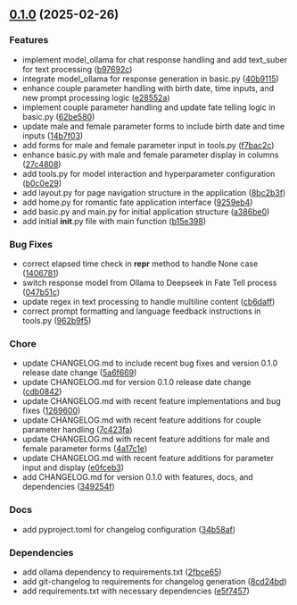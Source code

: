 <!-- insertion marker -->
<a name="0.1.0"></a>

## [0.1.0](https://github.com///compare/029265f81c5e132f54ae4ecf972aa738f20f5c7a...0.1.0) (2025-02-26)

### Features

- implement model_ollama for chat response handling and add text_suber for text processing ([b97692c](https://github.com///commit/b97692c7ac8b01cba817127bf160d4f3f31dfb49))
- integrate model_ollama for response generation in basic.py ([40b9115](https://github.com///commit/40b91152c65da21ae1db446dc09f3e58a3778857))
- enhance couple parameter handling with birth date, time inputs, and new prompt processing logic ([e28552a](https://github.com///commit/e28552acfe7114b4f76ff4fcce15057eff7be31d))
- implement couple parameter handling and update fate telling logic in basic.py ([62be580](https://github.com///commit/62be580da95020f5574d11a81e1b80f516faac08))
- update male and female parameter forms to include birth date and time inputs ([14b7f03](https://github.com///commit/14b7f03d16faec3d6f230ee836db2d83f005b53c))
- add forms for male and female parameter input in tools.py ([f7bac2c](https://github.com///commit/f7bac2c818c627535d00350d9f61dab187e968df))
- enhance basic.py with male and female parameter display in columns ([27c4808](https://github.com///commit/27c4808486ffcbc62bca0b60234fe5d72fd978b4))
- add tools.py for model interaction and hyperparameter configuration ([b0c0e29](https://github.com///commit/b0c0e295022a9e013663a80de2e263ec449c7085))
- add layout.py for page navigation structure in the application ([8bc2b3f](https://github.com///commit/8bc2b3fa83abb68fd06aeebd92372d2fb798c95d))
- add home.py for romantic fate application interface ([9259eb4](https://github.com///commit/9259eb432f2ea1f0eb19236e56b1599edf29035d))
- add basic.py and main.py for initial application structure ([a386be0](https://github.com///commit/a386be02eeb74dd5ee30577bc6389255338da93f))
- add initial __init__.py file with main function ([b15e398](https://github.com///commit/b15e398e6ea279c9099dc1ae9bec90ec73d3ea7b))

### Bug Fixes

- correct elapsed time check in __repr__ method to handle None case ([1406781](https://github.com///commit/14067812e3690bd27214c1e61ac31d381dc6654e))
- switch response model from Ollama to Deepseek in Fate Tell process ([047b51c](https://github.com///commit/047b51c40d63942dab0df2b0898a33141d09f271))
- update regex in text processing to handle multiline content ([cb6daff](https://github.com///commit/cb6daffa7e8777f0d7f131a3a95bb521b026d995))
- correct prompt formatting and language feedback instructions in tools.py ([962b9f5](https://github.com///commit/962b9f5ecb7884f4b4d7a3f3bbca77a62390f038))

### Chore

- update CHANGELOG.md to include recent bug fixes and version 0.1.0 release date change ([5a6f669](https://github.com///commit/5a6f669a3f5ddfe65852f6489771eb48757f8d57))
- update CHANGELOG.md for version 0.1.0 release date change ([cdb0842](https://github.com///commit/cdb0842b077a030cfc0638f87ef4960ed3ca9b15))
- update CHANGELOG.md with recent feature implementations and bug fixes ([1269600](https://github.com///commit/12696007d70a53833ba8dcbc657da3949178413c))
- update CHANGELOG.md with recent feature additions for couple parameter handling ([7c423fa](https://github.com///commit/7c423faccfd98f2c8e3e0f98b2c9302aea8d3ccb))
- update CHANGELOG.md with recent feature additions for male and female parameter forms ([4a17c1e](https://github.com///commit/4a17c1ed72cbe9926fb9784db773e8f3321a1d93))
- update CHANGELOG.md with recent feature additions for parameter input and display ([e0fceb3](https://github.com///commit/e0fceb3395902996663d811df45727dbb037278a))
- add CHANGELOG.md for version 0.1.0 with features, docs, and dependencies ([349254f](https://github.com///commit/349254fb6b079947aef0e147a5e4c15d9529c66d))

### Docs

- add pyproject.toml for changelog configuration ([34b58af](https://github.com///commit/34b58af4ad51abf606c35fee1659d95a220d5bd2))

### Dependencies

- add ollama dependency to requirements.txt ([2fbce65](https://github.com///commit/2fbce652c478cd28563ac4662039e125e9c00463))
- add git-changelog to requirements for changelog generation ([8cd24bd](https://github.com///commit/8cd24bdac8f2e6794f8ceece07c89921f1a1b929))
- add requirements.txt with necessary dependencies ([e5f7457](https://github.com///commit/e5f7457165a31b2b344c63833a4bb136d52f8481))

